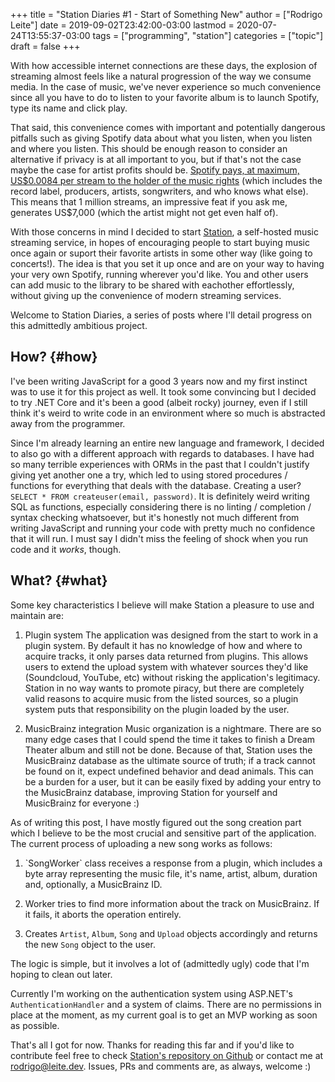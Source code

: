 +++
title = "Station Diaries #1 - Start of Something New"
author = ["Rodrigo Leite"]
date = 2019-09-02T23:42:00-03:00
lastmod = 2020-07-24T13:55:37-03:00
tags = ["programming", "station"]
categories = ["topic"]
draft = false
+++

With how accessible internet connections are these days, the explosion of
streaming almost feels like a natural progression of the way we consume media.
In the case of music, we've never experience so much convenience since all you
have to do to listen to your favorite album is to launch Spotify, type its name
and click play.

That said, this convenience comes with important and potentially dangerous
pitfalls such as giving Spotify data about what you listen, when you listen and
where you listen. This should be enough reason to consider an alternative if
privacy is at all important to you, but if that's not the case maybe the case
for artist profits should be. [Spotify pays, at maximum, US\$0.0084 per stream to
the holder of the music rights](https://www.cnbc.com/2018/01/26/how-spotify-apple-music-can-pay-musicians-more-commentary.html) (which includes the record label, producers,
artists, songwriters, and who knows what else). This means that 1 million
streams, an impressive feat if you ask me, generates US\$7,000 (which the artist
might not get even half of).

With those concerns in mind I decided to start [Station](https://github.com/RodrigoLeiteF/station), a self-hosted music
streaming service, in hopes of encouraging people to start buying music once
again or suport their favorite artists in some other way (like going to concerts!).
The idea is that you set it up once and are on your way to having your very own
Spotify, running wherever you'd like. You and other users can add music to
the library to be shared with eachother effortlessly, without giving up the
convenience of modern streaming services.

Welcome to Station Diaries, a series of posts where I'll detail progress on this
admittedly ambitious project.

## How? {#how}

I've been writing JavaScript for a good 3 years now and my first instinct was to
use it for this project as well. It took some convincing but I decided to try
.NET Core and it's been a good (albeit rocky) journey, even if I still think
it's weird to write code in an environment where so much is abstracted away from
the programmer.

Since I'm already learning an entire new language and framework, I decided to
also go with a different approach with regards to databases. I have had so many
terrible experiences with ORMs in the past that I couldn't justify giving yet
another one a try, which led to using stored procedures / functions for
everything that deals with the database. Creating a user? `SELECT * FROM createuser(email, password)`. It is definitely weird writing SQL as functions,
especially considering there is no linting / completion / syntax checking
whatsoever, but it's honestly not much different from writing JavaScript and
running your code with pretty much no confidence that it will run. I must say I
didn't miss the feeling of shock when you run code and it _works_, though.

## What? {#what}

Some key characteristics I believe will make Station a pleasure to use and
maintain are:

1.  Plugin system
    The application was designed from the start to work in a plugin system. By
    default it has no knowledge of how and where to acquire tracks, it only
    parses data returned from plugins. This allows users to extend the upload
    system with whatever sources they'd like (Soundcloud, YouTube, etc) without
    risking the application's legitimacy. Station in no way wants to promote
    piracy, but there are completely valid reasons to acquire music from the
    listed sources, so a plugin system puts that responsibility on the plugin
    loaded by the user.

2.  MusicBrainz integration
    Music organization is a nightmare. There are so many edge cases that I could
    spend the time it takes to finish a Dream Theater album and still not be
    done. Because of that, Station uses the MusicBrainz database as the ultimate
    source of truth; if a track cannot be found on it, expect undefined behavior
    and dead animals. This can be a burden for a user, but it can be easily fixed
    by adding your entry to the MusicBrainz database, improving Station for
    yourself and MusicBrainz for everyone :)

As of writing this post, I have mostly figured out the song creation part which
I believe to be the most crucial and sensitive part of the application. The
current process of uploading a new song works as follows:

1.  \`SongWorker\` class receives a response from a plugin, which includes a byte
    array representing the music file, it's name, artist, album, duration and,
    optionally, a MusicBrainz ID.

2.  Worker tries to find more information about the track on MusicBrainz. If it
    fails, it aborts the operation entirely.

3.  Creates `Artist`, `Album`, `Song` and `Upload` objects accordingly and
    returns the new `Song` object to the user.

The logic is simple, but it involves a lot of (admittedly ugly) code that I'm
hoping to clean out later.

Currently I'm working on the authentication system using ASP.NET's
`AuthenticationHandler` and a system of claims. There are no permissions in
place at the moment, as my current goal is to get an MVP working as soon as possible.

That's all I got for now. Thanks for reading this far and if you'd like to
contribute feel free to check [Station's repository on Github](https://github.com/RodrigoLeiteF/Station) or contact me at
[rodrigo@leite.dev](mailto:rodrigo@leite.dev). Issues, PRs and comments are, as always, welcome :)
